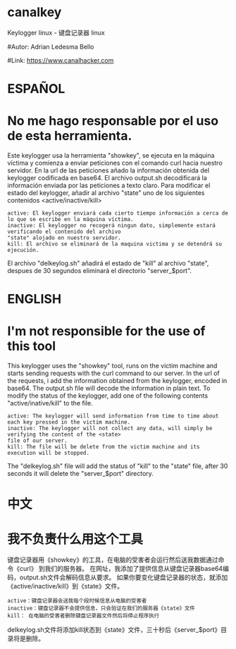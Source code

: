 # canalkey
Keylogger linux - 键盘记录器 linux

#Autor: Adrian Ledesma Bello

#Link: https://www.canalhacker.com


# ESPAÑOL
# No me hago responsable por el uso de esta herramienta.

Este keylogger usa la herramienta "showkey", se ejecuta en la máquina víctima y comienza a
enviar peticiones con el comando curl hacia nuestro servidor.
En la url de las peticiones añado la información obtenida del keylogger codificada en base64.
El archivo output.sh decodificará la información enviada por las peticiones a texto claro.
Para modificar el estado del keylogger, añadir al archivo "state" uno de los siguientes contenidos <active/inactive/kill>

	active: El keylogger enviará cada cierto tiempo información a cerca de lo que se escribe en la máquina víctima.
	inactive: El keylogger no recogerá ningun dato, simplemente estará verificando el contenido del archivo
	"state" alojado en nuestro servidor.
	kill: El archivo se eliminará de la maquina victima y se detendrá su ejecución.

El archivo "delkeylog.sh" añadirá el estado de "kill" al archivo "state", despues de 30 segundos eliminará el
directorio "server_$port".

# ENGLISH
# I'm not responsible for the use of this tool

This keylogger uses the "showkey" tool, runs on the victim machine and starts sending requests with the curl
command to our server.
In the url of the requests, i add the information obtained from the keylogger, encoded in base64.
The output.sh file will decode the information in plain text.
To modify the status of the keylogger, add one of the following contents "active/inative/kill" to the <state> file.

	active: The keylogger will send information from time to time about each key pressed in the victim machine.
	inactive: The keylogger will not collect any data, will simply be verifying the content of the <state>
	file of our server.
	kill: The file will be delete from the victim machine and its execution will be stopped.

The "delkeylog.sh" file will add the status of "kill" to the "state" file, after 30 seconds it will delete
the "server_$port" directory.

# 中文
# 我不负责什么用这个工具

键盘记录器用《showkey》的工具，在电脑的受害者会运行然后送我数据通过命令《curl》 到我们的服务器。
在网址，我添加了提供信息从键盘记录器base64编码，output.sh文件会解码信息从要求。
如果你要变化键盘记录器的状态，就添加《active/inactive/kill》到《state》文件。

	active：键盘记录器会送我每个段时候信息从电脑的受害者
	inactive：键盘记录器不会提供信息，只会验证在我们的服务器《state》文件
	kill： 在电脑的受害者删除键盘记录器文件然后将停止程序执行

delkeylog.sh文件将添加kill状态到《state》文件，三十秒后《server_$port》目录将是删除。
